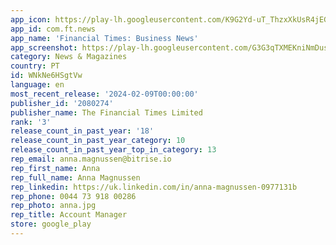 ```yaml
---
app_icon: https://play-lh.googleusercontent.com/K9G2Yd-uT_ThzxXkUsR4jEGIw_P1enRMwgpO_KetgeY1ONcqspkRyw1DlNI6VVOm-zs
app_id: com.ft.news
app_name: 'Financial Times: Business News'
app_screenshot: https://play-lh.googleusercontent.com/G3G3qTXMEKniNmDusWXw7Y0JcT7bnjrlOMk5ddH9KI0qyT6xdn8lZtY9rZi41Ki3ILg
category: News & Magazines
country: PT
id: WNkNe6HSgtVw
language: en
most_recent_release: '2024-02-09T00:00:00'
publisher_id: '2080274'
publisher_name: The Financial Times Limited
rank: '3'
release_count_in_past_year: '18'
release_count_in_past_year_category: 10
release_count_in_past_year_top_in_category: 13
rep_email: anna.magnussen@bitrise.io
rep_first_name: Anna
rep_full_name: Anna Magnussen
rep_linkedin: https://uk.linkedin.com/in/anna-magnussen-0977131b
rep_phone: 0044 73 918 00286
rep_photo: anna.jpg
rep_title: Account Manager
store: google_play
---
```

